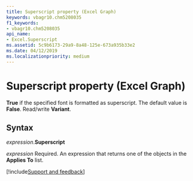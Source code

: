 ```yaml
---
title: Superscript property (Excel Graph)
keywords: vbagr10.chm5208035
f1_keywords:
- vbagr10.chm5208035
api_name:
- Excel.Superscript
ms.assetid: 5c9b6173-29a9-8a48-125e-673a935b33e2
ms.date: 04/12/2019
ms.localizationpriority: medium
---
```



# Superscript property (Excel Graph)

**True** if the specified font is formatted as superscript. The default value is **False**. Read/write **Variant**.

## Syntax

_expression_.**Superscript**

_expression_ Required. An expression that returns one of the objects in the **Applies To** list.


[!include[Support and feedback](~/includes/feedback-boilerplate.md)]